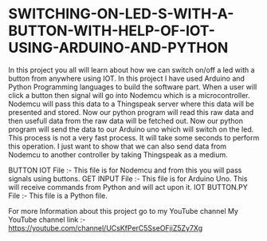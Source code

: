 # SWITCHING-ON-LED-S-WITH-A-BUTTON-WITH-HELP-OF-IOT-USING-ARDUINO-AND-PYTHON
In this project you all will learn about how we can switch on/off a led with a button from anywhere using IOT. 
In this project I have used Arduino and Python Programming languages to build the software part.
When a user will click a button then signal will go into Nodemcu which is a microcontroller. Nodemcu will pass this data to a Thingspeak server where this data will be presented and stored. Now our python program will read this raw data and then usefull data from the raw data will be fetched out. Now our python program will send the data to our Arduino uno which will switch on the led.
This process is not a very fast process. It will take some seconds to perform this operation.
I just want to show that we can also send data from Nodemcu to another controller by taking Thingspeak as a medium.

BUTTON IOT File :- This file is for Nodemcu and from this you will pass signals using buttons.
GET INPUT File :- This file is for Arduino Uno. This will receive commands from Python and will act upon it.
IOT BUTTON.PY File :- This file is a Python file.

For more Information about this project go to my YouTube channel
My YouTube channel link :- https://youtube.com/channel/UCsKfPerC5SseOFjiZ5Zy7Xg
